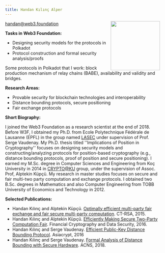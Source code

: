```yaml
---
title: Handan Kılınç Alper
---
```


<img style="float: right;" src="https://i.imgur.com/dNlMcBu.jpg" width = '160'/>

handan@web3.foundation

**Tasks in Web3 Foundation:**

* Designing security models for the protocols in Polkadot
* Protocol construction and formal security analysis/proofs

Some protocols in Polkadot that I work:  block production mechanism of relay chains (BABE), availability and validity and bridges.

**Research Areas:**

* Provable security for blockchain technologies and interoperability
* Distance bounding protocols, secure positioning
* Fair exchange protocols

**Short Biography:**

I joined the Web3 Foundation as a research scientist at the end of 2018. Before W3F, I obtained my Ph.D. from Ecole Polytechnique Fédérale de Lausanne (EPFL) in the group named [LASEC](https://lasec.epfl.ch/) under supervision of Prof. Serge Vaudenay. My Ph.D. thesis titled ''Implications of Position in Cryptography'' focuses on designing security models and constructing/analyzing protocols for position-based cryptography (e.g., distance bounding protocols, proof of position and secure positioning). I earned my M$.$Sc. degree in Computer Sciences and Engineering from Koç University in 2014 in [CRYPTO@KU](https://crypto.ku.edu.tr/) group, under the supervision of Assoc. Prof, Alptekin Küpçü. My research in master studies focuses on secure and fair multi-two party computation and exchange protocols. I obtained two B$.$Sc. degrees in Mathematics and also Computer Engineering from TOBB University of Economics and Technology in 2012.

**Selected Publications:**

* Handan Kılınç and Alptekin Küpçü. [Optimally efficient multi-party fair exchange and fair secure multi-party computation](https://eprint.iacr.org/2015/064.pdf). CT-RSA, 2015.
* Handan Kılınç and Alptekin Küpçü. [Efficiently Making Secure Two-Party Computation Fair](https://eprint.iacr.org/2014/896.pdf). Financial Cryptography and Data Security, 2016.
* Handan Kılınç and Serge Vaudenay. [Efficient Public-Key Distance Bounding Protocol](https://link.springer.com/chapter/10.1007/978-3-662-53890-6_29). Asiacrypt, 2016
* Handan Kılınç and Serge Vaudenay. [Formal Analysis of Distance Bounding with Secure Hardware](https://infoscience.epfl.ch/record/256167). ACNS, 2018.
